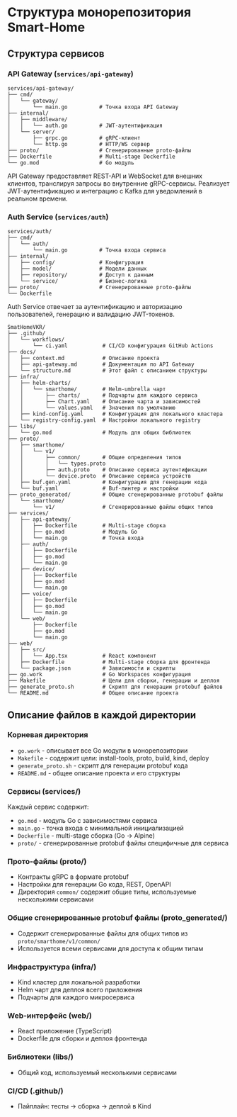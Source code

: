# Структура монорепозитория Smart-Home

## Структура сервисов

### API Gateway (`services/api-gateway`)

```
services/api-gateway/
├── cmd/
│   └── gateway/
│       └── main.go          # Точка входа API Gateway
├── internal/
│   ├── middleware/
│   │   └── auth.go          # JWT-аутентификация
│   └── server/
│       ├── grpc.go          # gRPC-клиент
│       └── http.go          # HTTP/WS сервер
├── proto/                   # Сгенерированные proto-файлы
├── Dockerfile               # Multi-stage Dockerfile
└── go.mod                   # Go модуль
```

API Gateway предоставляет REST-API и WebSocket для внешних клиентов, транслируя запросы во внутренние gRPC-сервисы. Реализует JWT-аутентификацию и интеграцию с Kafka для уведомлений в реальном времени.

### Auth Service (`services/auth`)

```
services/auth/
├── cmd/
│   └── auth/
│       └── main.go          # Точка входа сервиса
├── internal/
│   ├── config/              # Конфигурация
│   ├── model/               # Модели данных
│   ├── repository/          # Доступ к данным
│   └── service/             # Бизнес-логика
├── proto/                   # Сгенерированные proto-файлы
└── Dockerfile
```

Auth Service отвечает за аутентификацию и авторизацию пользователей, генерацию и валидацию JWT-токенов.

```
SmatHomeVKR/
├── .github/
│   └── workflows/
│       └── ci.yaml           # CI/CD конфигурация GitHub Actions
├── docs/
│   ├── context.md            # Описание проекта
│   ├── api-gateway.md        # Документация по API Gateway
│   └── structure.md          # Этот файл с описанием структуры
├── infra/
│   ├── helm-charts/
│   │   └── smarthome/        # Helm-umbrella чарт
│   │       ├── charts/       # Подчарты для каждого сервиса
│   │       ├── Chart.yaml    # Описание чарта и зависимостей
│   │       └── values.yaml   # Значения по умолчанию
│   ├── kind-config.yaml      # Конфигурация для локального кластера
│   └── registry-config.yaml  # Настройки локального registry
├── libs/
│   └── go.mod                # Модуль для общих библиотек
├── proto/
│   ├── smarthome/
│   │   └── v1/
│   │       ├── common/       # Общие определения типов
│   │       │   └── types.proto  
│   │       ├── auth.proto    # Описание сервиса аутентификации
│   │       └── device.proto  # Описание сервиса устройств
│   ├── buf.gen.yaml          # Конфигурация для генерации кода
│   └── buf.yaml              # Buf-линтер и настройки
├── proto_generated/          # Общие сгенерированные protobuf файлы
│   └── smarthome/
│       └── v1/               # Сгенерированные файлы общих типов
├── services/
│   ├── api-gateway/
│   │   ├── Dockerfile        # Multi-stage сборка
│   │   ├── go.mod            # Модуль Go
│   │   └── main.go           # Точка входа
│   ├── auth/
│   │   ├── Dockerfile
│   │   ├── go.mod
│   │   └── main.go
│   ├── device/
│   │   ├── Dockerfile
│   │   ├── go.mod
│   │   └── main.go
│   ├── voice/
│   │   ├── Dockerfile
│   │   ├── go.mod
│   │   └── main.go
│   └── web/
│       ├── Dockerfile
│       ├── go.mod
│       └── main.go
├── web/
│   ├── src/
│   │   └── App.tsx           # React компонент
│   ├── Dockerfile            # Multi-stage сборка для фронтенда
│   └── package.json          # Зависимости и скрипты
├── go.work                   # Go Workspaces конфигурация
├── Makefile                  # Цели для сборки, генерации и деплоя
├── generate_proto.sh         # Скрипт для генерации protobuf файлов
└── README.md                 # Общее описание проекта
```

## Описание файлов в каждой директории

### Корневая директория
- `go.work` - описывает все Go модули в монорепозитории
- `Makefile` - содержит цели: install-tools, proto, build, kind, deploy
- `generate_proto.sh` - скрипт для генерации protobuf кода
- `README.md` - общее описание проекта и его структуры

### Сервисы (services/)
Каждый сервис содержит:
- `go.mod` - модуль Go с зависимостями сервиса
- `main.go` - точка входа с минимальной инициализацией
- `Dockerfile` - multi-stage сборка (Go → Alpine)
- `proto/` - сгенерированные protobuf файлы специфичные для сервиса

### Прото-файлы (proto/)
- Контракты gRPC в формате protobuf
- Настройки для генерации Go кода, REST, OpenAPI
- Директория `common/` содержит общие типы, используемые несколькими сервисами

### Общие сгенерированные protobuf файлы (proto_generated/)
- Содержит сгенерированные файлы для общих типов из `proto/smarthome/v1/common/`
- Используется всеми сервисами для доступа к общим типам

### Инфраструктура (infra/)
- Kind кластер для локальной разработки
- Helm чарт для деплоя всего приложения
- Подчарты для каждого микросервиса

### Web-интерфейс (web/)
- React приложение (TypeScript)
- Dockerfile для сборки и деплоя фронтенда

### Библиотеки (libs/)
- Общий код, используемый несколькими сервисами

### CI/CD (.github/)
- Пайплайн: тесты → сборка → деплой в Kind 